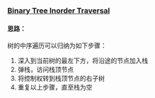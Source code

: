### [Binary Tree Inorder Traversal](https://leetcode.com/problems/binary-tree-inorder-traversal/description/)

#### 思路：
树的中序遍历可以归纳为如下步骤：
1. 深入到当前树的最左下方，将沿途的节点加入栈
2. 弹栈，访问栈顶节点
3. 将控制权转到栈顶节点的右子树
4. 重复以上步骤，直至栈为空